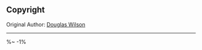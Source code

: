 <!-- ## TODO

- [ ] Add a new item to the todo list. -->

## Copyright

Original Author: [Douglas Wilson](https://github.com/dougwilson)

---

<IdioFooter />

%~ -1%